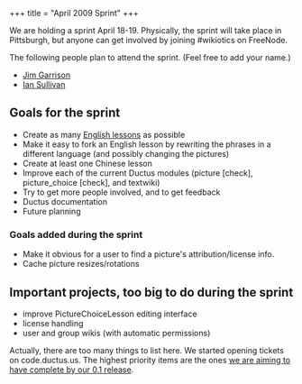 +++
title = "April 2009 Sprint"
+++

We are holding a sprint April 18-19. Physically, the sprint will take
place in Pittsburgh, but anyone can get involved by joining \#wikiotics
on FreeNode.

The following people plan to attend the sprint. (Feel free to add your
name.)

  - [Jim Garrison](http://jimgarrison.org/)
  - [Ian Sullivan](http://churchkey.org/)

## Goals for the sprint

  - Create as many [English lessons](/en/English_lessons) as possible
  - Make it easy to fork an English lesson by rewriting the phrases in a
    different language (and possibly changing the pictures)
  - Create at least one Chinese lesson
  - Improve each of the current Ductus modules (picture \[check\],
    picture\_choice \[check\], and textwiki)
  - Try to get more people involved, and to get feedback
  - Ductus documentation
  - Future planning

### Goals added during the sprint

  - Make it obvious for a user to find a picture's attribution/license
    info.
  - Cache picture resizes/rotations

## Important projects, too big to do during the sprint

  - improve PictureChoiceLesson editing interface
  - license handling
  - user and group wikis (with automatic permissions)

Actually, there are too many things to list here. We started opening
tickets on code.ductus.us. The highest priority items are the ones [we
are aiming to have complete by our 0.1
release](http://code.ductus.us/query?status=!closed&group=component&order=priority&col=id&col=summary&col=owner&col=type&col=priority&col=component&col=reporter&milestone=0.1).
